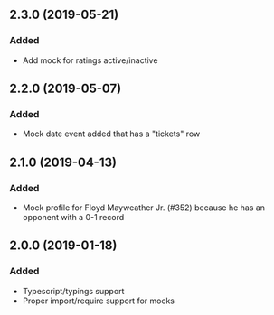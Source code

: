 ## 2.3.0 (2019-05-21)

### Added

- Add mock for ratings active/inactive

## 2.2.0 (2019-05-07)

### Added

- Mock date event added that has a "tickets" row

## 2.1.0 (2019-04-13)

### Added

- Mock profile for Floyd Mayweather Jr. (#352) because he has an opponent with a 0-1 record


## 2.0.0 (2019-01-18)

### Added

- Typescript/typings support
- Proper import/require support for mocks
